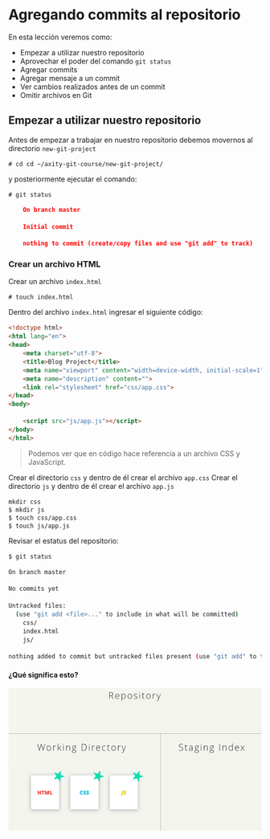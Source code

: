 # Agregando commits al repositorio

En esta lección veremos como:

 - Empezar a utilizar nuestro repositorio
 - Aprovechar el poder del comando `git status`
 - Agregar commits
 - Agregar mensaje a un commit
 - Ver cambios realizados antes de un commit
 - Omitir archivos en Git

## Empezar a utilizar nuestro repositorio

Antes de empezar a trabajar en nuestro repositorio debemos movernos al directorio `new-git-project` 

    # cd cd ~/axity-git-course/new-git-project/
    
y posteriormente ejecutar el comando:

    # git status

```json
    On branch master

    Initial commit

    nothing to commit (create/copy files and use "git add" to track)
```

### Crear un archivo HTML

Crear un archivo `index.html` 

    # touch index.html

Dentro del archivo `index.html` ingresar el siguiente código:

```html
<!doctype html>
<html lang="en">
<head>
    <meta charset="utf-8">
    <title>Blog Project</title>
    <meta name="viewport" content="width=device-width, initial-scale=1">
    <meta name="description" content="">
    <link rel="stylesheet" href="css/app.css">
</head>
<body>

    <script src="js/app.js"></script>
</body>
</html>
```

> Podemos ver que en código hace referencia a un archivo CSS  y JavaScript.

Crear el directorio `css` y dentro de él crear el archivo `app.css`
Crear el directorio `js` y dentro de él crear el archivo `app.js`

```batch
mkdir css
$ mkdir js
$ touch css/app.css
$ touch js/app.js
```

Revisar el estatus del repositorio:

```bash
$ git status
```
```bash
On branch master

No commits yet

Untracked files:
  (use "git add <file>..." to include in what will be committed)
	css/
	index.html
	js/

nothing added to commit but untracked files present (use "git add" to track)
```
#### ¿Qué significa esto?

![img_work_to_index](images/img_work_to_index.gif)


<!--stackedit_data:
eyJoaXN0b3J5IjpbMzA5NTc2MTQzLC0xNzg0NjY1MTQ3LC0xOD
k4OTg0NzIyLC01ODMwODA2MjQsMTcxODIzNzI4MSwxMzI1NzQ2
Mzc0LDE1NjI0MzUyNzksMTc1MDIwOTU0Niw0MjEwNDM2NiwyMD
QwMjI4OTY5LC0xNzU4OTg0NzI0LDEzMjY5NDY3NjcsMTgxNTEy
MTc4MCw0MTYzNTgwNjNdfQ==
-->